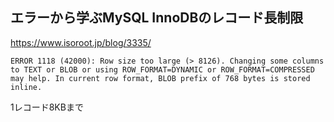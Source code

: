 ## エラーから学ぶMySQL InnoDBのレコード長制限
<https://www.isoroot.jp/blog/3335/>  

```
ERROR 1118 (42000): Row size too large (> 8126). Changing some columns to TEXT or BLOB or using ROW_FORMAT=DYNAMIC or ROW_FORMAT=COMPRESSED may help. In current row format, BLOB prefix of 768 bytes is stored inline.
```

1レコード8KBまで  


